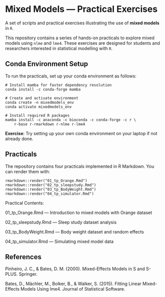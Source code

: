 # Mixed Models — Practical Exercises

A set of scripts and practical exercises illustrating the use of **mixed models** in `R`.

This repository contains a series of hands-on practicals to explore mixed models using `nlme` and `lme4`. 
These exercises are designed for students and researchers interested in statistical modelling with `R`.

## Conda Environment Setup

To run the practicals, set up your conda environment as follows:

```
# Install mamba for faster dependency resolution
conda install -c conda-forge mamba

# Create and activate environment
conda create -n mixedmodels_env
conda activate mixedmodels_env

# Install required R packages
mamba install -c anaconda -c bioconda -c conda-forge -c r \
    r-base r-rmarkdown r-nlme r-lme4
```

**Exercise**: Try setting up your own conda environment on your laptop if not already done.






## Practicals

The repository contains four practicals implemented in R Markdown. You can render them with:

```
rmarkdown::render("01_tp_Orange.Rmd")
rmarkdown::render("02_tp_sleepstudy.Rmd")
rmarkdown::render("03_tp_BodyWeight.Rmd")
rmarkdown::render("04_tp_simulator.Rmd")
````

Practical Contents:

01_tp_Orange.Rmd — Introduction to mixed models with Orange dataset

02_tp_sleepstudy.Rmd — Sleep study dataset analysis

03_tp_BodyWeight.Rmd — Body weight dataset and random effects

04_tp_simulator.Rmd — Simulating mixed model data




## References

Pinheiro, J. C., & Bates, D. M. (2000). Mixed-Effects Models in S and S-PLUS. Springer.

Bates, D., Mächler, M., Bolker, B., & Walker, S. (2015). Fitting Linear Mixed-Effects Models Using lme4. Journal of Statistical Software.


